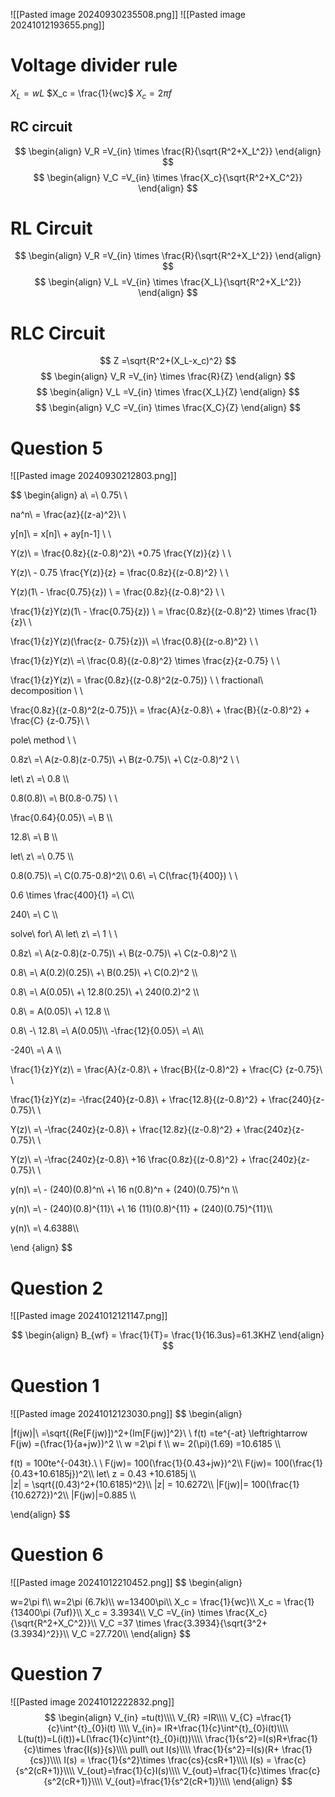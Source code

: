 ![[Pasted image 20240930235508.png]]
![[Pasted image 20241012193655.png]]

# Voltage divider rule
$X_L =wL$
$X_c = \frac{1}{wc}$
$X_c =2\pi f$
## RC circuit

$$
\begin{align}
V_R =V_{in} \times \frac{R}{\sqrt{R^2+X_L^2}}
\end{align}
$$
$$
\begin{align}
V_C =V_{in} \times \frac{X_c}{\sqrt{R^2+X_C^2}}
\end{align}
$$
# RL Circuit

$$
\begin{align}
V_R =V_{in} \times \frac{R}{\sqrt{R^2+X_L^2}}
\end{align}
$$
$$
\begin{align}
V_L =V_{in} \times \frac{X_L}{\sqrt{R^2+X_L^2}}
\end{align}
$$
# RLC Circuit

$$
Z =\sqrt{R^2+(X_L-x_c)^2}
$$
$$
\begin{align}
V_R =V_{in} \times \frac{R}{Z}
\end{align}
$$
$$
\begin{align}
V_L =V_{in} \times \frac{X_L}{Z}
\end{align}
$$
$$
\begin{align}
V_C =V_{in} \times \frac{X_C}{Z}
\end{align}
$$

# Question 5
![[Pasted image 20240930212803.png]]

$$
\begin{align}
a\ =\ 0.75\\ \\

na^n\ = \frac{az}{(z-a)^2}\\ \\

y[n]\ = x[n]\ + ay[n-1] \\ \\

Y(z)\ = \frac{0.8z}{(z-0.8)^2}\ +0.75 \frac{Y(z)}{z}    \\ \\

Y(z)\ - 0.75 \frac{Y(z)}{z} = \frac{0.8z}{(z-0.8)^2} \\ \\

Y(z)(1\ - \frac{0.75}{z}) \ =  \frac{0.8z}{(z-0.8)^2} \\ \\

  \frac{1}{z}Y(z)(1\ - \frac{0.75}{z}) \ =  \frac{0.8z}{(z-0.8)^2} \times \frac{1}{z}\\ \\

\frac{1}{z}Y(z)(\frac{z- 0.75}{z})\ =\ \frac{0.8}{(z-o.8)^2} \\ \\

\frac{1}{z}Y(z)\  =\ \frac{0.8}{(z-0.8)^2} \times \frac{z}{z-0.75} \\ \\

\frac{1}{z}Y(z)\ = \frac{0.8z}{(z-0.8)^2(z-0.75)} \\ \\
fractional\ decomposition \\ \\ 

\frac{0.8z}{(z-0.8)^2(z-0.75)}\ = \frac{A}{z-0.8}\ + \frac{B}{(z-0.8)^2} + \frac{C}
{z-0.75}\\ \\

pole\ method \\ \\

0.8z\ =\ A(z-0.8)(z-0.75)\ +\ B(z-0.75)\ +\ C(z-0.8)^2 \\ \\ 

let\ z\ =\ 0.8 \\\\

0.8(0.8)\ =\ B(0.8-0.75) \\ \\ 

\frac{0.64}{0.05}\ =\ B \\\\

12.8\ =\ B \\\\

let\ z\ =\ 0.75 \\\\

0.8(0.75)\ =\ C(0.75-0.8)^2\\\\
0.6\ =\ C(\frac{1}{400}) \\ \\

0.6 \times \frac{400}{1} =\ C\\\\

240\ =\ C \\\\

solve\ for\ A\ let\ z\ =\ 1 \\ \\

0.8z\ =\ A(z-0.8)(z-0.75)\ +\ B(z-0.75)\ +\ C(z-0.8)^2 \\\\

0.8\ =\ A(0.2)(0.25)\ +\ B(0.25)\ +\ C(0.2)^2 \\\\

0.8\ =\ A(0.05)\ +\ 12.8(0.25)\ +\ 240(0.2)^2 \\\\

0.8\ = A(0.05)\ +\ 12.8 \\\\

0.8\ -\ 12.8\ =\ A(0.05)\\\\
-\frac{12}{0.05}\ =\ A\\\\

-240\ =\ A \\\\

\frac{1}{z}Y(z)\ = \frac{A}{z-0.8}\ + \frac{B}{(z-0.8)^2} + \frac{C}
{z-0.75}\\ \\

\frac{1}{z}Y(z)= -\frac{240}{z-0.8}\ + \frac{12.8}{(z-0.8)^2} + \frac{240}{z-0.75}\\ \\

Y(z)\ =\ -\frac{240z}{z-0.8}\ + \frac{12.8z}{(z-0.8)^2} + \frac{240z}{z-0.75}\\ \\

Y(z)\ =\ -\frac{240z}{z-0.8}\ +16 \frac{0.8z}{(z-0.8)^2} + \frac{240z}{z-0.75}\\ \\

y(n)\ =\ - (240)(0.8)^n\ +\ 16 n(0.8)^n + (240)(0.75)^n \\\\

y(n)\ =\ - (240)(0.8)^{11}\ +\ 16 (11)(0.8)^{11} + (240)(0.75)^{11}\\\\

y(n)\ =\ 4.6388\\\\



\end {align}
$$

# Question 2 

![[Pasted image 20241012121147.png]]

$$
\begin{align}
B_{wf} = \frac{1}{T}= \frac{1}{16.3us}=61.3KHZ
\end{align}
$$
# Question 1

![[Pasted image 20241012123030.png]]
$$
\begin{align}

|f(jw)|\ =\sqrt{(Re[F(jw)])^2+(Im[F(jw)]^2}\\ \\
f(t) =te^{-at} \leftrightarrow F(jw) =(\frac{1}{a+jw})^2      \\\\
w =2\pi f \\\\
w= 2(\pi)(1.69) =10.6185 \\\\

f(t) = 100te^{-043t}.\\ \\
F(jw)= 100(\frac{1}{0.43+jw})^2\\\\
F(jw)= 100(\frac{1}{0.43+10.6185j})^2\\\\
let\ z = 0.43 +10.6185j \\\\\
|z| = \sqrt{(0.43)^2+(10.6185)^2}\\\\
|z| = 10.6272\\\\
|F(jw)|= 100(\frac{1}{10.6272})^2\\\\
|F(jw)|=0.885 \\\\

\end{align}
$$

# Question 6

![[Pasted image 20241012210452.png]]
$$
\begin{align}

w=2\pi f\\\\
w=2\pi (6.7k)\\\\
w=13400\pi\\\\
X_c = \frac{1}{wc}\\\\
X_c = \frac{1}{13400\pi (7uf)}\\\\
X_c = 3.3934\\\\
V_C =V_{in} \times \frac{X_c}{\sqrt{R^2+X_C^2}}\\\\
V_C =37 \times \frac{3.3934}{\sqrt{3^2+(3.3934)^2}}\\\\
V_C =27.720\\\\
\end{align}
$$
# Question 7

![[Pasted image 20241012222832.png]]$$
\begin{align}
V_{in} =tu(t)\\\\
V_{R} =IR\\\\
V_{C} =\frac{1}{c}\int^{t}_{0}i(t) \\\\
V_{in}= IR+\frac{1}{c}\int^{t}_{0}i(t)\\\\
L(tu(t))=L(i(t))+L(\frac{1}{c}\int^{t}_{0}i(t))\\\\
\frac{1}{s^2}=I(s)R+\frac{1}{c}\times \frac{I(s)}{s}\\\\
pull\ out I(s)\\\\
\frac{1}{s^2}=I(s)(R+ \frac{1}{cs})\\\\
I(s) = \frac{1}{s^2}\times \frac{cs}{csR+1}\\\\
I(s) =  \frac{c}{s^2(cR+1)}\\\\
V_{out}=\frac{1}{c}I(s)\\\\
V_{out}=\frac{1}{c}\times \frac{c}{s^2(cR+1)}\\\\
V_{out}=\frac{1}{s^2(cR+1)}\\\\
\end{align}
$$